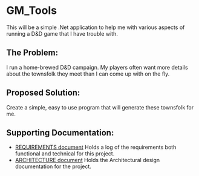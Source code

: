 # GM_Tools
This will be a simple .Net application to help me with various aspects of running a D&amp;D game that I have trouble with.

## The Problem:
I run a home-brewed D&D campaign.  My players often want more details about the townsfolk they meet than I can come up with on the fly.

## Proposed Solution:
Create a simple, easy to use program that will generate these townsfolk for me.

## Supporting Documentation:
- [REQUIREMENTS document](/doc/REQUIREMENTS.md)  Holds a log of the requirements both functional and technical for this project.
- [ARCHITECTURE document](/doc/ARCHITECHURE.md)  Holds the Architectural design documentation for the project.
